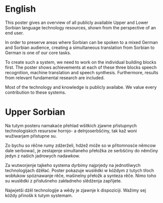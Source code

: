 # English

This poster gives an overview of all publicly available Upper and Lower Sorbian language technology resources, shown from the perspective of an end user. 

In order to preserve areas where Sorbian can be spoken to a mixed German and Sorbian audience, creating a simultaneous translation from Sorbian to German is one of our core tasks.

To create such a system, we need to work on the individual building blocks first. The poster shows achievements at each of these three blocks speech recognition, machine translation and speech synthesis. Furthermore, results from relevant fundamental research are included. 

Most of the technology and knowledge is publicly availabe. We value every contribution to these systems.

# Upper Sorbian

Na tutym posteru namakaće přehlad wšitkich zjawne přistupnych technologiskich resursow hornjo- a delnjoserbšćiny, tak kaž woni wužiwarjam přistupne su.

Zo bychu so rěčne rumy zdźerželi, hdźež móže so w přitomnosće němcow dale serbować, je zestajenje simultaneho přełožka ze serbšćiny do němčiny jedyn z našich jadrowych nadawkow.

Za wutworjenje tajkeho systema dyrbimy najprjedy na jednotliwych technologijach dźěłać. Poster pokazuje wuslědki w kóždym z tutych třoch wobłukow spóznawanje rěče, mašinelny přełožk a synteza rěče. Nimo toho su wuslědki z přisłušneho zakładneho slědźenja zapřijete.

Najwjetši dźěl technologije a wědy je zjawnje k dispoziciji. Wažimy sej kóždy přinošk k tutym systemam.
